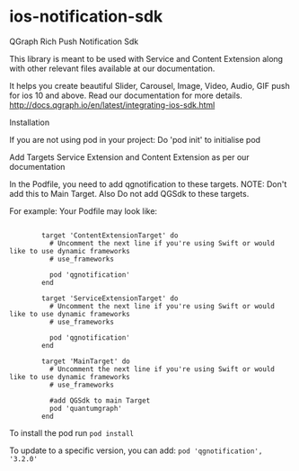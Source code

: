 # ios-notification-sdk
QGraph Rich Push Notification Sdk

This library is meant to be used with Service and Content Extension along with other relevant files available at our documentation.

It helps you create beautiful Slider, Carousel, Image, Video, Audio, GIF push for ios 10 and above. Read our documentation for more details.
http://docs.qgraph.io/en/latest/integrating-ios-sdk.html

Installation

If you are not using pod in your project: 
Do 'pod init' to initialise pod

Add Targets Service Extension and Content Extension as per our documentation

In the Podfile, you need to add qgnotification to these targets. 
NOTE: Don't add this to Main Target. Also Do not add QGSdk to these targets.

For example:
Your Podfile may look like:

```

        target 'ContentExtensionTarget' do
          # Uncomment the next line if you're using Swift or would like to use dynamic frameworks
          # use_frameworks

          pod 'qgnotification'
        end

        target 'ServiceExtensionTarget' do
          # Uncomment the next line if you're using Swift or would like to use dynamic frameworks
          # use_frameworks

          pod 'qgnotification'
        end

        target 'MainTarget' do
          # Uncomment the next line if you're using Swift or would like to use dynamic frameworks
          # use_frameworks

          #add QGSdk to main Target
          pod 'quantumgraph'
        end

```

To install the pod run ```pod install```

To update to a specific version, you can add:
```pod 'qgnotification', '3.2.0' ```
